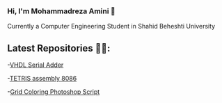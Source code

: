 ### Hi, I'm Mohammadreza Amini 👋
Currently a Computer Engineering Student in Shahid Beheshti University

## Latest Repositories ✍🏻:
-[VHDL Serial Adder](https://mrezaamini.github.io/Serial-Adder/)

-[TETRIS assembly 8086](https://github.com/mrezaamini/Tetris-8086Assembly)

-[Grid Coloring Photoshop Script](https://github.com/mrezaamini/GridColoring-PhotoshopScript)

